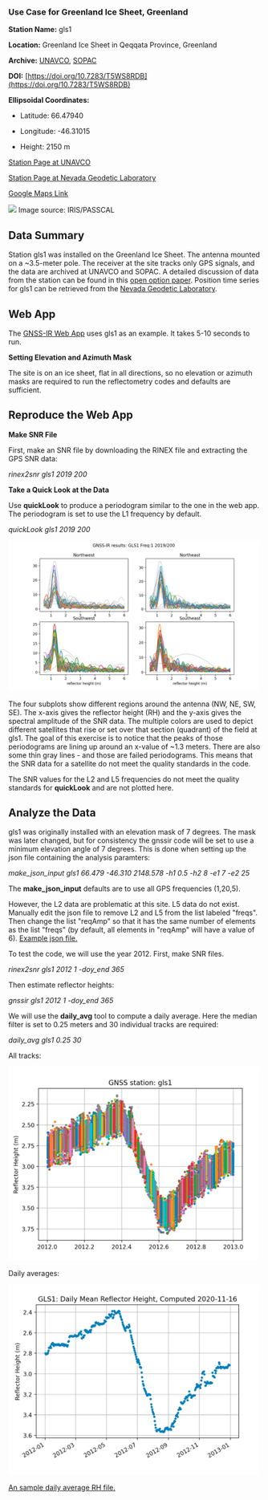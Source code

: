### Use Case for Greenland Ice Sheet, Greenland

**Station Name:**		gls1

**Location:**  Greenland Ice Sheet in Qeqqata Province, Greenland

**Archive:**  [UNAVCO](http://www.unavco.org), [SOPAC](http://sopac-csrc.ucsd.edu/index.php/sopac/)

**DOI:**  [https://doi.org/10.7283/T5WS8RDB](https://doi.org/10.7283/T5WS8RDB)

**Ellipsoidal Coordinates:**

- Latitude: 66.47940

- Longitude:  -46.31015

- Height:    2150 m

[Station Page at UNAVCO](https://www.unavco.org/instrumentation/networks/status/nota/overview/gls1)

[Station Page at Nevada Geodetic Laboratory](http://geodesy.unr.edu/NGLStationPages/stations/GLS1.sta)

[Google Maps Link](https://goo.gl/maps/391a7h2HpacAa59u8) 

<img src="gls1-photo.png" width="300">
Image source: IRIS/PASSCAL

## Data Summary

Station gls1 was installed on the Greenland Ice Sheet.
The antenna mounted on a ~3.5-meter pole.  The receiver at the site tracks only 
GPS signals, and the data are archived at UNAVCO and SOPAC.  A detailed discussion of 
data from the station can be found in this 
[open option paper](https://tc.copernicus.org/articles/14/1985/2020/tc-14-1985-2020.pdf). 
Position time series for gls1 can be retrieved 
from the [Nevada Geodetic Laboratory](http://geodesy.unr.edu/gps_timeseries/tenv3/IGS14/GLS1.tenv3).

## Web App

The [GNSS-IR Web App](https://gnss-reflections.org/fancy6?example=gls1) uses gls1 as an example. 
It takes 5-10 seconds to run.

**Setting Elevation and Azimuth Mask**

The site is on an ice sheet, flat in all directions, so no elevation or azimuth masks are required 
to run the reflectometry codes and defaults are sufficient.

## Reproduce the Web App

**Make SNR File**

First, make an SNR file by downloading the RINEX file and extracting the GPS SNR data:

*rinex2snr gls1 2019 200*

**Take a Quick Look at the Data**

Use **quickLook** to produce a periodogram similar to the one in the web app. The periodogram  is set to use the L1 frequency by default.

*quickLook gls1 2019 200*

<img src="gls1-L1.png" width="500">

The four subplots show different regions around the antenna (NW, NE, SW, SE). The x-axis gives the reflector height (RH) and the y-axis gives the spectral amplitude of the SNR data. The multiple colors are used to depict different satellites that rise or set over that section (quadrant) of the field at gls1. The goal of this exercise is to notice that the peaks of those periodograms are lining up around an x-value of ~1.3 meters. There are also some thin gray lines - and those are failed periodograms. This means that the SNR data for a satellite do not meet the quality standards in the code.

The SNR values for the L2 and L5 frequencies do not meet the quality standards for **quickLook** and are not plotted here.

## Analyze the Data

gls1 was originally installed with an elevation mask of 7 degrees. 
The mask was later changed, but for consistency the gnssir code will be set to use a 
minimum elevation angle of 7 degrees. This is done when setting up the json file containing the analysis paramters:

*make_json_input gls1 66.479 -46.310 2148.578 -h1 0.5 -h2 8 -e1 7 -e2 25*

The **make_json_input** defaults are to use all GPS frequencies (1,20,5). 

However, the L2 data are problematic at this site. L5 data do not exist.
Manually edit the json file to remove L2 and L5 from the list 
labeled "freqs". Then change the list "reqAmp" so that it has the same number 
of elements as the list "freqs" (by default, all elements in "reqAmp" will have a value of 6). 
[Example json file.](gls1.json)

To test the code, we will use the year 2012. First, make SNR files.

*rinex2snr gls1 2012 1 -doy_end 365*

Then estimate reflector heights:

*gnssir gls1 2012 1 -doy_end 365*

We will use the **daily_avg** tool to compute a daily average. Here the median filter is set to 0.25 meters 
and 30 individual tracks are required:

*daily_avg gls1 0.25 30*

All tracks:

<img src="gls1-1.png" width="500"/>

Daily averages:

<img src="gls1-2.png" width="500"/>


[An sample daily average RH file.](gls1-dailyavg.txt)



